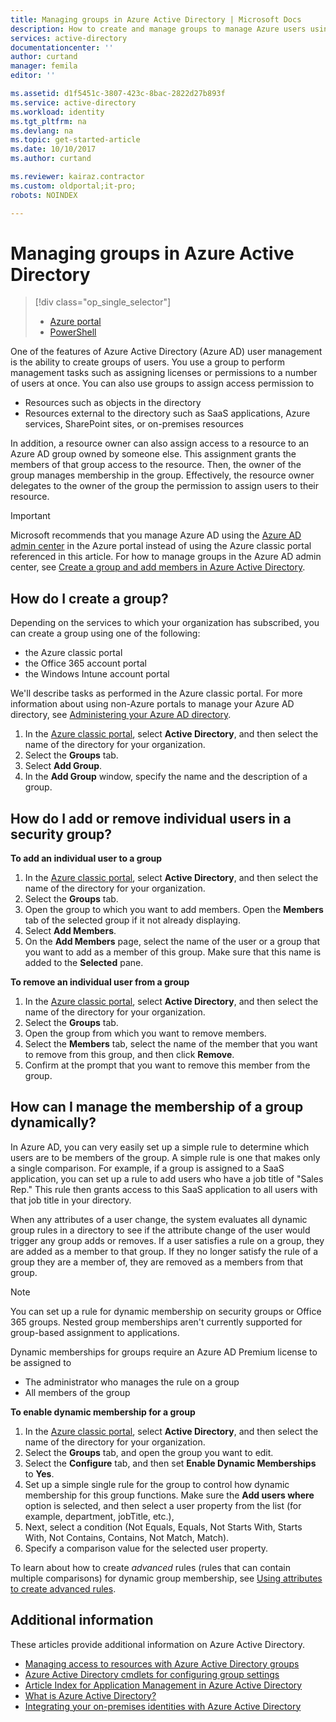 ```yaml
---
title: Managing groups in Azure Active Directory | Microsoft Docs
description: How to create and manage groups to manage Azure users using Azure Active Directory.
services: active-directory
documentationcenter: ''
author: curtand
manager: femila
editor: ''

ms.assetid: d1f5451c-3807-423c-8bac-2822d27b893f
ms.service: active-directory
ms.workload: identity
ms.tgt_pltfrm: na
ms.devlang: na
ms.topic: get-started-article
ms.date: 10/10/2017
ms.author: curtand

ms.reviewer: kairaz.contractor
ms.custom: oldportal;it-pro;
robots: NOINDEX

---
```

# Managing groups in Azure Active Directory
> [!div class="op_single_selector"]
> * [Azure portal](active-directory-groups-create-azure-portal.md)
> * [PowerShell](active-directory-accessmanagement-groups-settings-v2-cmdlets.md)
>
>

One of the features of Azure Active Directory (Azure AD) user management is the ability to create groups of users. You use a group to perform management tasks such as assigning licenses or permissions to a number of users at once. You can also use groups to assign access permission to

* Resources such as objects in the directory
* Resources external to the directory such as SaaS applications, Azure services, SharePoint sites, or on-premises resources

In addition, a resource owner can also assign access to a resource to an Azure AD group owned by someone else. This assignment grants the members of that group access to the resource. Then, the owner of the group manages membership in the group. Effectively, the resource owner delegates to the owner of the group the permission to assign users to their resource.

> [!IMPORTANT]
> Microsoft recommends that you manage Azure AD using the [Azure AD admin center](https://aad.portal.azure.com) in the Azure portal instead of using the Azure classic portal referenced in this article. For how to manage groups in the Azure AD admin center, see [Create a group and add members in Azure Active Directory](active-directory-groups-create-azure-portal.md).

## How do I create a group?
Depending on the services to which your organization has subscribed, you can create a group using one of the following:

* the Azure classic portal
* the Office 365 account portal
* the Windows Intune account portal

We'll describe tasks as performed in the Azure classic portal. For more information about using non-Azure portals to manage your Azure AD directory, see [Administering your Azure AD directory](active-directory-administer.md).

1. In the [Azure classic portal](https://manage.windowsazure.com), select **Active Directory**, and then select the name of the directory for your organization.
2. Select the **Groups** tab.
3. Select **Add Group**.
4. In the **Add Group** window, specify the name and the description of a group.

## How do I add or remove individual users in a security group?
**To add an individual user to a group**

1. In the [Azure classic portal](https://manage.windowsazure.com), select **Active Directory**, and then select the name of the directory for your organization.
2. Select the **Groups** tab.
3. Open the group to which you want to add members. Open the **Members** tab of the selected group if it not already displaying.
4. Select **Add Members**.
5. On the **Add Members** page, select the name of the user or a group that you want to add as a member of this group. Make sure that this name is added to the **Selected** pane.

**To remove an individual user from a group**

1. In the [Azure classic portal](https://manage.windowsazure.com), select **Active Directory**, and then select the name of the directory for your organization.
2. Select the **Groups** tab.
3. Open the group from which you want to remove members.
4. Select the **Members** tab, select the name of the member that you want to remove from this group, and then click **Remove**.
5. Confirm at the prompt that you want to remove this member from the group.

## How can I manage the membership of a group dynamically?
In Azure AD, you can very easily set up a simple rule to determine which users are to be members of the group. A simple rule is one that makes only a single comparison. For example, if a group is assigned to a SaaS application, you can set up a rule to add users who have a job title of "Sales Rep." This rule then grants access to this SaaS application to all users with that job title in your directory.

When any attributes of a user change, the system evaluates all dynamic group rules in a directory to see if the attribute change of the user would trigger any group adds or removes. If a user satisfies a rule on a group, they are added as a member to that group. If they no longer satisfy the rule of a group they are a member of, they are removed as a members from that group.

> [!NOTE]
> You can set up a rule for dynamic membership on security groups or Office 365 groups. Nested group memberships aren't currently supported for group-based assignment to applications.
>
> Dynamic memberships for groups require an Azure AD Premium license to be assigned to
>
> * The administrator who manages the rule on a group
> * All members of the group
>
>

**To enable dynamic membership for a group**

1. In the [Azure classic portal](https://manage.windowsazure.com), select **Active Directory**, and then select the name of the directory for your organization.
2. Select the **Groups** tab, and open the group you want to edit.
3. Select the **Configure** tab, and then set **Enable Dynamic Memberships** to **Yes**.
4. Set up a simple single rule for the group to control how dynamic membership for this group functions. Make sure the **Add users where** option is selected, and then select a user property from the list (for example, department, jobTitle, etc.),
5. Next, select a condition (Not Equals, Equals, Not Starts With, Starts With, Not Contains, Contains, Not Match, Match).
6. Specify a comparison value for the selected user property.

To learn about how to create *advanced* rules (rules that can contain multiple comparisons) for dynamic group membership, see [Using attributes to create advanced rules](active-directory-accessmanagement-groups-with-advanced-rules.md).

## Additional information
These articles provide additional information on Azure Active Directory.

* [Managing access to resources with Azure Active Directory groups](active-directory-manage-groups.md)
* [Azure Active Directory cmdlets for configuring group settings](active-directory-accessmanagement-groups-settings-cmdlets.md)
* [Article Index for Application Management in Azure Active Directory](active-directory-apps-index.md)
* [What is Azure Active Directory?](active-directory-whatis.md)
* [Integrating your on-premises identities with Azure Active Directory](active-directory-aadconnect.md)
